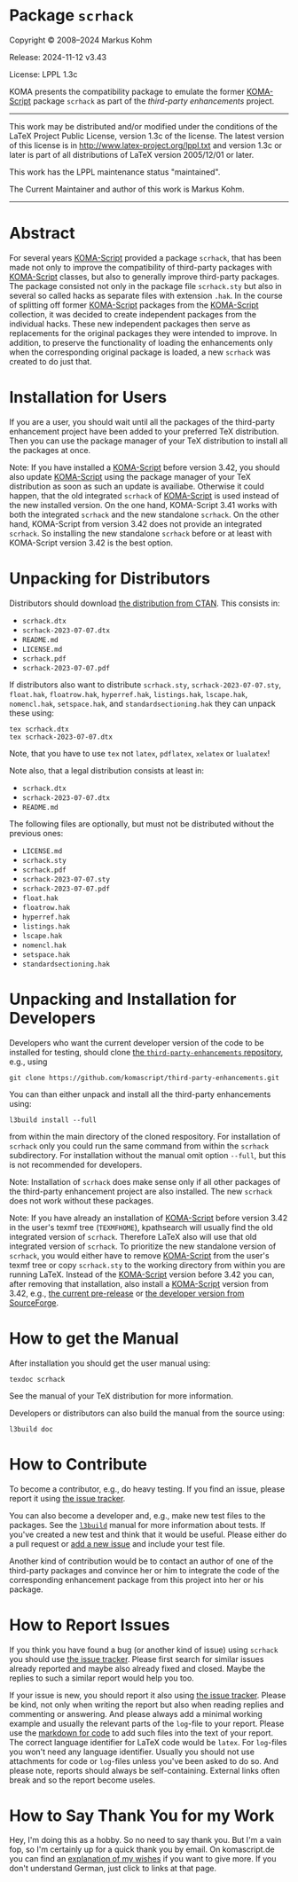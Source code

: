 # Package `scrhack`

Copyright © 2008–2024 Markus Kohm

Release: 2024-11-12 v3.43

License: LPPL 1.3c

KOMA presents the compatibility package to emulate the former
[KOMA-Script](https://www.ctan.org/pkg/koma-script) package `scrhack` as part
of the *third-party enhancements* project.

------------------------------------------------------------------------------

This work may be distributed and/or modified under the conditions of
the LaTeX Project Public License, version 1.3c of the license.
The latest version of this license is in
    http://www.latex-project.org/lppl.txt
and version 1.3c or later is part of all distributions of LaTeX
version 2005/12/01 or later.

This work has the LPPL maintenance status "maintained".

The Current Maintainer and author of this work is Markus Kohm.

------------------------------------------------------------------------------

# Abstract

For several years
[KOMA-Script](https://www.sourceforge.net/project/koma-script) provided a
package `scrhack`, that has been made not only to improve the compatibility of
third-party packages with [KOMA-Script](https://www.ctan.org/pkg/koma-script)
classes, but also to generally improve third-party packages. The package
consisted not only in the package file `scrhack.sty` but also in several so
called hacks as separate files with extension `.hak`. In the course of
splitting off former [KOMA-Script](https://www.ctan.org/pkg/koma-script)
packages from the [KOMA-Script](https://www.ctan.org/pkg/koma-script)
collection, it was decided to create independent packages from the individual
hacks. These new independent packages then serve as replacements for the
original packages they were intended to improve. In addition, to preserve the
functionality of loading the enhancements only when the corresponding original
package is loaded, a new `scrhack` was created to do just that.

# Installation for Users

If you are a user, you should wait until all the packages of the third-party
enhancement project have been added to your preferred TeX distribution. Then
you can use the package manager of your TeX distribution to install all the
packages at once.

Note: If you have installed a
      [KOMA-Script](https://www.ctan.org/pkg/koma-script) before version 3.42,
      you should also update
      [KOMA-Script](https://www.ctan.org/pkg/koma-script) using the package
      manager of your TeX distribution as soon as such an update is
      availiabe. Otherwise it could happen, that the old integrated `scrhack`
      of [KOMA-Script](https://www.ctan.org/pkg/koma-script) is used instead
      of the new installed version. On the one hand, KOMA-Script 3.41 works
      with both the integrated `scrhack` and the new standalone `scrhack`. On
      the other hand, KOMA-Script from version 3.42 does not provide an
      integrated `scrhack`. So installing the new standalone `scrhack` before
      or at least with KOMA-Script version 3.42 is the best option.

# Unpacking for Distributors

Distributors should download [the distribution from
CTAN](https://www.ctan.org/pkg/scrhack). This consists in:

* `scrhack.dtx`
* `scrhack-2023-07-07.dtx`
* `README.md`
* `LICENSE.md`
* `scrhack.pdf`
* `scrhack-2023-07-07.pdf`

If distributors also want to distribute `scrhack.sty`,
`scrhack-2023-07-07.sty`, `float.hak`, `floatrow.hak`, `hyperref.hak`,
`listings.hak`, `lscape.hak`, `nomencl.hak`, `setspace.hak`, and
`standardsectioning.hak` they can unpack these using:

    tex scrhack.dtx
	tex scrhack-2023-07-07.dtx
	
Note, that you have to use `tex` not `latex`, `pdflatex`, `xelatex` or
`lualatex`!

Note also, that a legal distribution consists at least in:

* `scrhack.dtx`
* `scrhack-2023-07-07.dtx`
* `README.md`

The following files are optionally, but must not be distributed without the
previous ones:

* `LICENSE.md`
* `scrhack.sty`
* `scrhack.pdf`
* `scrhack-2023-07-07.sty`
* `scrhack-2023-07-07.pdf`
* `float.hak`
* `floatrow.hak`
* `hyperref.hak`
* `listings.hak`
* `lscape.hak`
* `nomencl.hak`
* `setspace.hak`
* `standardsectioning.hak`


# Unpacking and Installation for Developers

Developers who want the current developer version of the code to be installed
for testing, should clone [the `third-party-enhancements`
repository](https://github.com/komascript/third-party-enhancements), e.g.,
using

	git clone https://github.com/komascript/third-party-enhancements.git

You can than either unpack and install all the third-party enhancements using:

	l3build install --full
	
from within the main directory of the cloned respository. For installation of
`scrhack` only you could run the same command from within the
`scrhack` subdirectory. For installation without the manual omit
option `--full`, but this is not recommended for developers.

Note: Installation of `scrhack` does make sense only if all other packages of
      the third-party enhancement project are also installed. The new 
	  `scrhack` does not work without these packages.
	  
Note: If you have already an installation of
      [KOMA-Script](https://www.ctan.org/pkg/koma-script) before version 3.42
      in the user's texmf tree (`TEXMFHOME`), kpathsearch will usually find
      the old integrated version of `scrhack`. Therefore LaTeX also will use
      that old integrated version of `scrhack`. To prioritize the new
      standalone version of `scrhack`, you would either have to remove
      [KOMA-Script](https://www.ctan.org/pkg/koma-script) from the user's
      texmf tree or copy `scrhack.sty` to the working directory from within
      you are running LaTeX. Instead of the
      [KOMA-Script](https://www.ctan.org/pkg/koma-script) version before 3.42
      you can, after removing that installation, also install a
      [KOMA-Script](https://www.ctan.org/pkg/koma-script) version from 3.42,
      e.g., [the current pre-release](https://komascript.de/current) or [the
      developer version from
      SourceForge](https://sourceforge.net/p/koma-script/code/HEAD/tree/trunk/).

# How to get the Manual

After installation you should get the user manual using:

    texdoc scrhack

See the manual of your TeX distribution for more information. 

Developers or distributors can also build the manual from the source using:

	l3build doc
	
# How to Contribute

To become a contributor, e.g., do heavy testing. If you find an issue, please
report it using [the issue
tracker](https://github.com/komascript/third-party-enhancements/issues). 

You can also become a developer and, e.g., make new test files to the
packages. See the [`l3build`](https://ctan.org/pkg/l3build) manual for more
information about tests. If you've created a new test and think that it would
be useful. Please either do a pull request or [add a new
issue](https://github.com/komascript/third-party-enhancements/issues/new/choose)
and include your test file.

Another kind of contribution would be to contact an author of one of the
third-party packages and convince her or him to integrate the code of the
corresponding enhancement package from this project into her or his package.

# How to Report Issues

If you think you have found a bug (or another kind of issue) using
`scrhack` you should use [the issue
tracker](https://github.com/komascript/third-party-enhancements/issues). Please
first search for similar issues already reported and maybe also already fixed
and closed. Maybe the replies to such a similar report would help you too.

If your issue is new, you should report it also using [the issue
tracker](https://github.com/komascript/third-party-enhancements/issues). Please
be kind, not only when writing the report but also when reading replies and
commenting or answering. And please always add a minimal working example and
usually the relevant parts of the `log`-file to your report. Please use the
[markdown for
code](https://docs.github.com/en/get-started/writing-on-github/working-with-advanced-formatting/creating-and-highlighting-code-blocks)
to add such files into the text of your report. The correct language
identifier for LaTeX code would be `latex`. For `log`-files you won't need any
language identifier. Usually you should not use attachments for code or
`log`-files unless you've been asked to do so. And please note, reports should
always be self-containing. External links often break and so the report become
useles.

# How to Say Thank You for my Work

Hey, I'm doing this as a hobby. So no need to say thank you. But I'm a vain
fop, so I'm certainly up for a quick thank you by email. On komascript.de you
can find an [explanation of my wishes](https://komascript.de/wunschliste) if
you want to give more. If you don't understand German, just click to links at
that page.
